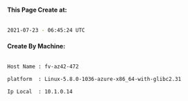
   
#### This Page Create at:

```bash

2021-07-23 - 06:45:24 UTC

```

#### Create By Machine:

```bash

Host Name : fv-az42-472

platform  : Linux-5.8.0-1036-azure-x86_64-with-glibc2.31

Ip Local  : 10.1.0.14

```


